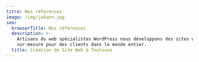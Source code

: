 ```yaml
---
titre: Nos références
image: /img/johann.jpg
seo:
  browserTitle: Nos références
  description: >-
    Artisans du web spécialistes WordPress nous développons des sites web
    sur-mesure pour des clients dans le monde entier.
  title: Création de Site Web à Toulouse
---
```


